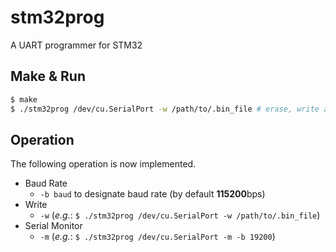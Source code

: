 # stm32prog
A UART programmer for STM32

## Make & Run
```bash
$ make
$ ./stm32prog /dev/cu.SerialPort -w /path/to/.bin_file # erase, write and boot the program
```

## Operation
The following operation is now implemented.

- Baud Rate
	- `-b baud` to designate baud rate (by default **115200**bps)
- Write
	- `-w` (*e.g.*: `$ ./stm32prog /dev/cu.SerialPort -w /path/to/.bin_file`)
- Serial Monitor
	- `-m` (*e.g.*: `$ ./stm32prog /dev/cu.SerialPort -m -b 19200`)
